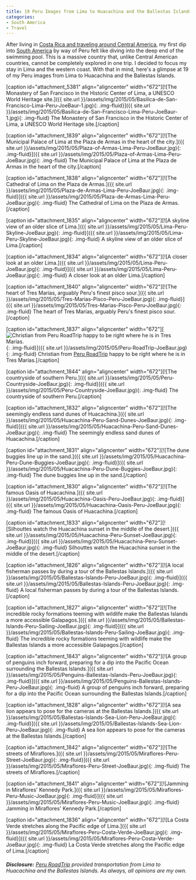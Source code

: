 ```yaml
---
title: 19 Peru Images from Lima to Huacachina and the Ballestas Islands
categories:
- South America
- Travel
---
```


After living in [Costa Rica and traveling around Central America](https://joebaur.com/talking-tico-costa-rica-travel-book/), my first dip into [South America](https://withoutapath.com/category/south-america/) by way of Peru felt like diving into the deep end of the swimming pool. This is a massive country that, unlike Central American countries, cannot be completely explored in one trip. I decided to focus my stay in Lima and the western coast. With that in mind, here's a glimpse at 19 of my Peru images from Lima to Huacachina and the Ballestas Islands.

[caption id="attachment_5381" align="aligncenter" width="672"][![The Monastery of San Francisco in the Historic Center of Lima, a UNESCO World Heritage site.]({{ site.url }}/assets/img/2015/05/Basilica-de-San-Francisco-Lima-Peru-JoeBaur-1.jpg){: .img-fluid}]({{ site.url }}/assets/img/2015/05/Basilica-de-San-Francisco-Lima-Peru-JoeBaur-1.jpg){: .img-fluid} The Monastery of San Francisco in the Historic Center of Lima, a UNESCO World Heritage site.[/caption]

<!-- more -->

[caption id="attachment_1839" align="aligncenter" width="672"][![The Municipal Palace of Lima at the Plaza de Armas in the heart of the city.]({{ site.url }}/assets/img/2015/05/Plaza-of-Armas-Lima-Peru-JoeBaur.jpg){: .img-fluid}]({{ site.url }}/assets/img/2015/05/Plaza-of-Armas-Lima-Peru-JoeBaur.jpg){: .img-fluid} The Municipal Palace of Lima at the Plaza de Armas in the heart of the city.[/caption]

[caption id="attachment_1838" align="aligncenter" width="672"][![The Cathedral of Lima on the Plaza de Armas.]({{ site.url }}/assets/img/2015/05/Plaza-de-Armas-Lima-Peru-JoeBaur.jpg){: .img-fluid}]({{ site.url }}/assets/img/2015/05/Plaza-de-Armas-Lima-Peru-JoeBaur.jpg){: .img-fluid} The Cathedral of Lima on the Plaza de Armas.[/caption]

[caption id="attachment_1835" align="aligncenter" width="672"][![A skyline view of an older slice of Lima.]({{ site.url }}/assets/img/2015/05/Lima-Peru-Skyline-JoeBaur.jpg){: .img-fluid}]({{ site.url }}/assets/img/2015/05/Lima-Peru-Skyline-JoeBaur.jpg){: .img-fluid} A skyline view of an older slice of Lima.[/caption]

[caption id="attachment_1834" align="aligncenter" width="672"][![A closer look at an older Lima.]({{ site.url }}/assets/img/2015/05/Lima-Peru-JoeBaur.jpg){: .img-fluid}]({{ site.url }}/assets/img/2015/05/Lima-Peru-JoeBaur.jpg){: .img-fluid} A closer look at an older Lima.[/caption]

[caption id="attachment_1840" align="aligncenter" width="672"][![The heart of Tres Marías, arguably Peru's finest pisco sour.]({{ site.url }}/assets/img/2015/05/Tres-Marias-Pisco-Peru-JoeBaur.jpg){: .img-fluid}]({{ site.url }}/assets/img/2015/05/Tres-Marias-Pisco-Peru-JoeBaur.jpg){: .img-fluid} The heart of Tres Marías, arguably Peru's finest pisco sour.[/caption]

[caption id="attachment_1837" align="aligncenter" width="672"][![Christian from Peru RoadTrip happy to be right where he is in Tres Marías.](/wp-content/uploads/2015/05/_d_improd_/Peru-RoadTrip-JoeBaur-1024x683_f_improf_672x448.jpg){: .img-fluid}]({{ site.url }}/assets/img/2015/05/Peru-RoadTrip-JoeBaur.jpg){: .img-fluid} Christian from [Peru RoadTrip](http://peruroadtrip.com/) happy to be right where he is in Tres Marías.[/caption]

[caption id="attachment_1844" align="aligncenter" width="672"][![The countryside of southern Peru.]({{ site.url }}/assets/img/2015/05/Peru-Countryside-JoeBaur.jpg){: .img-fluid}]({{ site.url }}/assets/img/2015/05/Peru-Countryside-JoeBaur.jpg){: .img-fluid} The countryside of southern Peru.[/caption]

[caption id="attachment_1832" align="aligncenter" width="672"][![The seemingly endless sand dunes of Huacachina.]({{ site.url }}/assets/img/2015/05/Huacachina-Peru-Sand-Dunes-JoeBaur.jpg){: .img-fluid}]({{ site.url }}/assets/img/2015/05/Huacachina-Peru-Sand-Dunes-JoeBaur.jpg){: .img-fluid} The seemingly endless sand dunes of Huacachina.[/caption]

[caption id="attachment_1831" align="aligncenter" width="672"][![The dune buggies line up in the sand.]({{ site.url }}/assets/img/2015/05/Huacachina-Peru-Dune-Buggies-JoeBaur.jpg){: .img-fluid}]({{ site.url }}/assets/img/2015/05/Huacachina-Peru-Dune-Buggies-JoeBaur.jpg){: .img-fluid} The dune buggies line up in the sand.[/caption]

[caption id="attachment_1830" align="aligncenter" width="672"][![The famous Oasis of Huacachina.]({{ site.url }}/assets/img/2015/05/Huacachina-Oasis-Peru-JoeBaur.jpg){: .img-fluid}]({{ site.url }}/assets/img/2015/05/Huacachina-Oasis-Peru-JoeBaur.jpg){: .img-fluid} The famous Oasis of Huacachina.[/caption]

[caption id="attachment_1833" align="aligncenter" width="672"][![Silhouttes watch the Huacachina sunset in the middle of the desert.]({{ site.url }}/assets/img/2015/05/Huacachina-Peru-Sunset-JoeBaur.jpg){: .img-fluid}]({{ site.url }}/assets/img/2015/05/Huacachina-Peru-Sunset-JoeBaur.jpg){: .img-fluid} Silhouttes watch the Huacachina sunset in the middle of the desert.[/caption]

[caption id="attachment_1826" align="aligncenter" width="672"][![A local fisherman passes by during a tour of the Ballestas Islands.]({{ site.url }}/assets/img/2015/05/Ballestas-Islands-Peru-JoeBaur.jpg){: .img-fluid}]({{ site.url }}/assets/img/2015/05/Ballestas-Islands-Peru-JoeBaur.jpg){: .img-fluid} A local fisherman passes by during a tour of the Ballestas Islands.[/caption]

[caption id="attachment_1827" align="aligncenter" width="672"][![The incredible rocky formations teeming with wildlife make the Ballestas Islands a more accessible Galapagos.]({{ site.url }}/assets/img/2015/05/Ballestas-Islands-Peru-Sailing-JoeBaur.jpg){: .img-fluid}]({{ site.url }}/assets/img/2015/05/Ballestas-Islands-Peru-Sailing-JoeBaur.jpg){: .img-fluid} The incredible rocky formations teeming with wildlife make the Ballestas Islands a more accessible Galapagos.[/caption]

[caption id="attachment_1843" align="aligncenter" width="672"][![A group of penguins inch forward, preparing for a dip into the Pacific Ocean surrounding the Ballestas Islands.]({{ site.url }}/assets/img/2015/05/Penguins-Ballestas-Islands-Peru-JoeBaur.jpg){: .img-fluid}]({{ site.url }}/assets/img/2015/05/Penguins-Ballestas-Islands-Peru-JoeBaur.jpg){: .img-fluid} A group of penguins inch forward, preparing for a dip into the Pacific Ocean surrounding the Ballestas Islands.[/caption]

[caption id="attachment_1828" align="aligncenter" width="672"][![A sea lion appears to pose for the cameras at the Ballestas Islands.]({{ site.url }}/assets/img/2015/05/Ballestas-Islands-Sea-Lion-Peru-JoeBaur.jpg){: .img-fluid}]({{ site.url }}/assets/img/2015/05/Ballestas-Islands-Sea-Lion-Peru-JoeBaur.jpg){: .img-fluid} A sea lion appears to pose for the cameras at the Ballestas Islands.[/caption]

[caption id="attachment_1842" align="aligncenter" width="672"][![The streets of Miraflores.]({{ site.url }}/assets/img/2015/05/Miraflores-Peru-Street-JoeBaur.jpg){: .img-fluid}]({{ site.url }}/assets/img/2015/05/Miraflores-Peru-Street-JoeBaur.jpg){: .img-fluid} The streets of Miraflores.[/caption]

[caption id="attachment_1841" align="aligncenter" width="672"][![Jamming in Miraflores' Kennedy Park.]({{ site.url }}/assets/img/2015/05/Miraflores-Peru-Music-JoeBaur.jpg){: .img-fluid}]({{ site.url }}/assets/img/2015/05/Miraflores-Peru-Music-JoeBaur.jpg){: .img-fluid} Jamming in Miraflores' Kennedy Park.[/caption]

[caption id="attachment_1836" align="aligncenter" width="672"][![La Costa Verde stretches along the Pacific edge of Lima.]({{ site.url }}/assets/img/2015/05/Miraflores-Peru-Costa-Verde-JoeBaur.jpg){: .img-fluid}]({{ site.url }}/assets/img/2015/05/Miraflores-Peru-Costa-Verde-JoeBaur.jpg){: .img-fluid} La Costa Verde stretches along the Pacific edge of Lima.[/caption]

###### **Disclosure:** [Peru RoadTrip](http://peruroadtrip.com/) provided transportation from Lima to Huacachina and the Ballestas Islands. As always, all opinions are my own.
